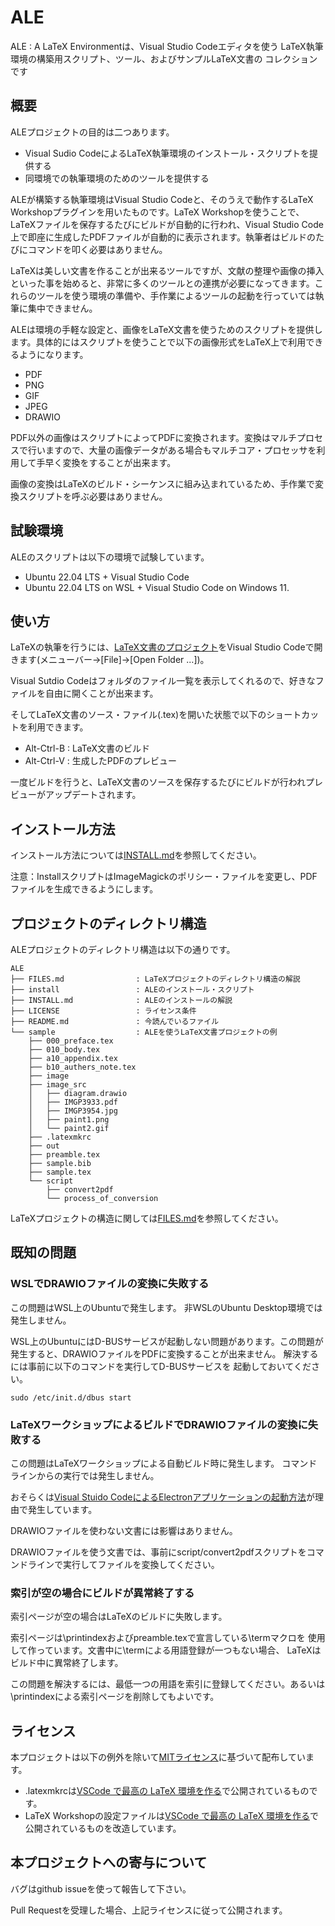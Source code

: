 # ALE
ALE : A LaTeX Environmentは、Visual Studio Codeエディタを使う
LaTeX執筆環境の構築用スクリプト、ツール、およびサンプルLaTeX文書の
コレクションです
## 概要
ALEプロジェクトの目的は二つあります。
- Visual Sudio CodeによるLaTeX執筆環境のインストール・スクリプトを提供する
- 同環境での執筆環境のためのツールを提供する

ALEが構築する執筆環境はVisual Studio Codeと、そのうえで動作するLaTeX Workshopプラグインを用いたものです。LaTeX Workshopを使うことで、LaTeXファイルを保存するたびにビルドが自動的に行われ、Visual Studio Code上で即座に生成したPDFファイルが自動的に表示されます。執筆者はビルドのたびにコマンドを叩く必要はありません。

LaTeXは美しい文書を作ることが出来るツールですが、文献の整理や画像の挿入といった事を始めると、非常に多くのツールとの連携が必要になってきます。これらのツールを使う環境の準備や、手作業によるツールの起動を行っていては執筆に集中できません。

ALEは環境の手軽な設定と、画像をLaTeX文書を使うためのスクリプトを提供します。具体的にはスクリプトを使うことで以下の画像形式をLaTeX上で利用できるようになります。
- PDF
- PNG
- GIF
- JPEG
- DRAWIO

PDF以外の画像はスクリプトによってPDFに変換されます。変換はマルチプロセスで行いますので、大量の画像データがある場合もマルチコア・プロセッサを利用して手早く変換をすることが出来ます。

画像の変換はLaTeXのビルド・シーケンスに組み込まれているため、手作業で変換スクリプトを呼ぶ必要はありません。

## 試験環境

ALEのスクリプトは以下の環境で試験しています。
- Ubuntu 22.04 LTS + Visual Studio Code
- Ubuntu 22.04 LTS on WSL + Visual Studio Code on Windows 11. 

## 使い方
LaTeXの執筆を行うには、[LaTeX文書のプロジェクト](FILES.md)をVisual Studio Codeで開きます(メニューバー→[File]→[Open Folder ...])。

Visual Sutdio Codeはフォルダのファイル一覧を表示してくれるので、好きなファイルを自由に開くことが出来ます。

そしてLaTeX文書のソース・ファイル(.tex)を開いた状態で以下のショートカットを利用できます。
- Alt-Ctrl-B : LaTeX文書のビルド
- Alt-Ctrl-V : 生成したPDFのプレビュー

一度ビルドを行うと、LaTeX文書のソースを保存するたびにビルドが行われプレビューがアップデートされます。

## インストール方法
インストール方法については[INSTALL.md](INSTALL.md)を参照してください。

注意：InstallスクリプトはImageMagickのポリシー・ファイルを変更し、PDFファイルを生成できるようにします。

## プロジェクトのディレクトリ構造
ALEプロジェクトのディレクトリ構造は以下の通りです。

```
ALE
├── FILES.md                : LaTeXプロジェクトのディレクトリ構造の解説
├── install                 : ALEのインストール・スクリプト
├── INSTALL.md              : ALEのインストールの解説
├── LICENSE                 : ライセンス条件
├── README.md               : 今読んでいるファイル
└── sample                  : ALEを使うLaTeX文書プロジェクトの例
    ├── 000_preface.tex
    ├── 010_body.tex
    ├── a10_appendix.tex
    ├── b10_authers_note.tex
    ├── image
    ├── image_src
    │   ├── diagram.drawio
    │   ├── IMGP3933.pdf
    │   ├── IMGP3954.jpg
    │   ├── paint1.png
    │   └── paint2.gif
    ├── .latexmkrc
    ├── out
    ├── preamble.tex
    ├── sample.bib
    ├── sample.tex
    └── script
        ├── convert2pdf
        └── process_of_conversion
```

LaTeXプロジェクトの構造に関しては[FILES.md](FILES.md)を参照してください。


## 既知の問題
### WSLでDRAWIOファイルの変換に失敗する
この問題はWSL上のUbuntuで発生します。
非WSLのUbuntu Desktop環境では発生しません。

WSL上のUbuntuにはD-BUSサービスが起動しない問題があります。この問題が発生すると、DRAWIOファイルをPDFに変換することが出来ません。
解決するには事前に以下のコマンドを実行してD-BUSサービスを
起動しておいてください。
```
sudo /etc/init.d/dbus start
```

### LaTeXワークショップによるビルドでDRAWIOファイルの変換に失敗する
この問題はLaTeXワークショップによる自動ビルド時に発生します。
コマンドラインからの実行では発生しません。

おそらくは[Visual Stuido CodeによるElectronアプリケーションの起動方法](https://github.com/microsoft/vscode-cmake-tools/issues/1545)が理由で発生しています。

DRAWIOファイルを使わない文書には影響はありません。

DRAWIOファイルを使う文書では、事前にscript/convert2pdfスクリプトをコマンドラインで実行してファイルを変換してください。

### 索引が空の場合にビルドが異常終了する
索引ページが空の場合はLaTeXのビルドに失敗します。

索引ページは\printindexおよびpreamble.texで宣言している\termマクロを
使用して作っています。文書中に\termによる用語登録が一つもない場合、
LaTeXはビルド中に異常終了します。

この問題を解決するには、最低一つの用語を索引に登録してください。あるいは
\printindexによる索引ページを削除してもよいです。

## ライセンス
本プロジェクトは以下の例外を除いて[MITライセンス](LICENSE)に基づいて配布しています。
- .latexmkrcは[VSCode で最高の LaTeX 環境を作る](https://qiita.com/rainbartown/items/d7718f12d71e688f3573)で公開されているものです。
- LaTeX Workshopの設定ファイルは[VSCode で最高の LaTeX 環境を作る](https://qiita.com/rainbartown/items/d7718f12d71e688f3573)で公開されているものを改造しています。

## 本プロジェクトへの寄与について
バグはgithub issueを使って報告して下さい。

Pull Requestを受理した場合、上記ライセンスに従って公開されます。
